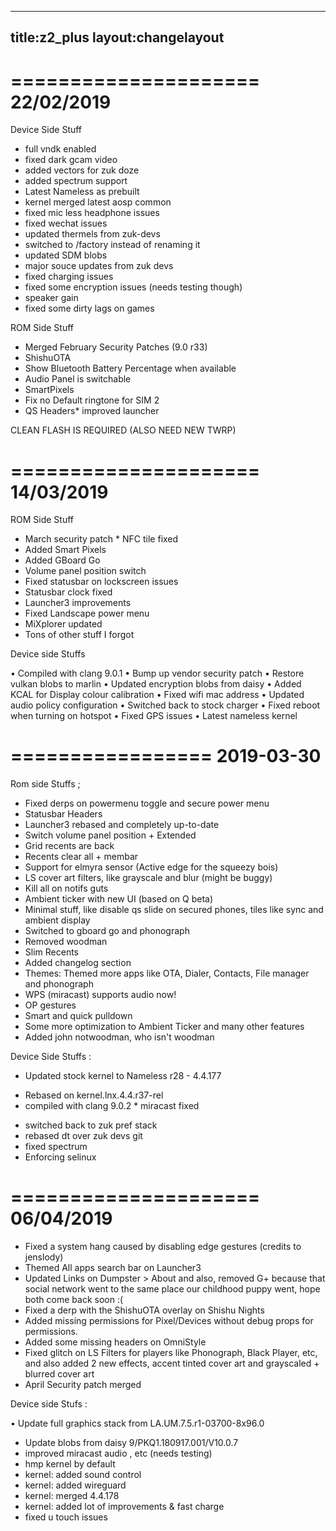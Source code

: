  ---
title:z2_plus
layout:changelayout
---
=====================
    22/02/2019
=====================

Device Side Stuff
* full vndk enabled
* fixed dark gcam video
* added vectors for zuk doze
* added spectrum support
* Latest Nameless as prebuilt
*  kernel merged latest aosp common
* fixed mic less headphone issues
* fixed wechat issues
* updated thermels from zuk-devs
* switched to /factory instead of renaming it
* updated SDM blobs
* major souce updates from zuk devs
* fixed charging issues
* fixed some encryption issues (needs testing though)
* speaker gain
* fixed some dirty lags on games

ROM Side Stuff
* Merged February Security Patches (9.0 r33)
* ShishuOTA 
* Show Bluetooth Battery Percentage when available
* Audio Panel is switchable
* SmartPixels
* Fix no Default ringtone for SIM 2
* QS Headers* improved launcher

CLEAN FLASH IS REQUIRED (ALSO NEED NEW TWRP)

=====================
    14/03/2019
=====================

  ROM Side Stuff 
* March security patch * NFC tile fixed 
* Added Smart Pixels 
* Added GBoard Go 
* Volume panel position switch 
* Fixed statusbar on lockscreen issues 
* Statusbar clock fixed 
* Launcher3 improvements 
* Fixed Landscape power menu
* MiXplorer updated
* Tons of other stuff I forgot

Device side Stuffs

• Compiled with clang 9.0.1 
• Bump up vendor security patch 
• Restore vulkan blobs to marlin 
• Updated encryption blobs from daisy 
• Added KCAL for Display colour calibration 
• Fixed wifi mac address 
• Updated audio policy configuration 
• Switched back to stock charger 
• Fixed reboot when turning on hotspot 
• Fixed GPS issues
• Latest nameless kernel

=================
    2019-03-30
=================

Rom side Stuffs ;

 * Fixed derps on powermenu toggle and secure power menu
 * Statusbar Headers
 * Launcher3 rebased and completely up-to-date
 * Switch volume panel position + Extended
 * Grid recents are back
 * Recents clear all + membar
 * Support for elmyra sensor (Active edge for the squeezy bois)
 * LS cover art filters, like grayscale and blur (might be buggy)
 * Kill all on notifs guts
 * Ambient ticker with new UI (based on Q beta)
 * Minimal stuff, like disable qs slide on secured phones, tiles like sync and ambient 
display
 * Switched to gboard go and phonograph
 * Removed woodman
 * Slim Recents
 * Added changelog section
 * Themes: Themed more apps like OTA, Dialer, Contacts, File manager and phonograph
 * WPS (miracast) supports audio now!
 * OP gestures
 * Smart and quick pulldown
 * Some more optimization to Ambient Ticker and many other features
 * Added john notwoodman, who isn't woodman

Device Side Stuffs :

* Updated stock kernel to Nameless r28 - 4.4.177 
- Rebased on kernel.lnx.4.4.r37-rel 
- compiled with clang 9.0.2 * miracast fixed 
* switched back to zuk pref stack
* rebased dt over zuk devs git
* fixed spectrum
* Enforcing selinux

=====================
   06/04/2019 
===================== 
* Fixed a system hang caused by disabling edge gestures (credits to jenslody) 
* Themed All apps search bar on Launcher3 
* Updated Links on Dumpster > About and also, removed G+ because that social network went to the same place our childhood puppy went, hope both come back soon :( 
* Fixed a derp with the ShishuOTA overlay on Shishu Nights
* Added missing permissions for Pixel/Devices without debug props for permissions. 
* Added some missing headers on OmniStyle 
* Fixed glitch on LS Filters for players like Phonograph, Black Player, etc, and also added 2 new effects, accent tinted cover art and grayscaled + blurred cover art 
* April Security patch merged

Device side Stufs :

• Update full graphics stack from LA.UM.7.5.r1-03700-8x96.0 
* Update blobs from daisy 9/PKQ1.180917.001/V10.0.7 
* improved miracast audio , etc (needs testing) 
* hmp kernel by default
* kernel: added sound control 
* kernel: added wireguard
* kernel: merged 4.4.178
* kernel: added lot of improvements & fast charge
* fixed u touch issues


